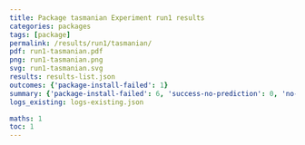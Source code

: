```yaml
---
title: Package tasmanian Experiment run1 results
categories: packages
tags: [package]
permalink: /results/run1/tasmanian/
pdf: run1-tasmanian.pdf
png: run1-tasmanian.png
svg: run1-tasmanian.svg
results: results-list.json
outcomes: {'package-install-failed': 1}
summary: {'package-install-failed': 6, 'success-no-prediction': 0, 'no-results-generated': 0, 'results-generated': 6, 'total-runs': 6}
logs_existing: logs-existing.json

maths: 1
toc: 1
---
```

